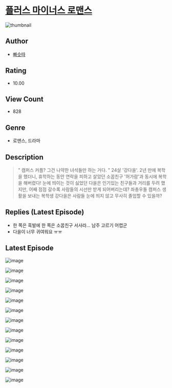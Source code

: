 # [플러스 마이너스 로맨스](https://comic.naver.com/bestChallenge/list?titleId=810544)
![thumbnail](https://image-comic.pstatic.net/user_contents_data/challenge_comic/2023/05/23/366946/upload_7364284999068301106_480x623.jpeg)

## Author
- [빠슷따](https://comic.naver.com/artistTitle?id=366946)

## Rating
- 10.00

## View Count
- 828

## Genre
- 로맨스, 드라마

## Description
> " 캠퍼스 커플? 그건 나약한 녀석들만 하는 거다. " 24살 '강다을'. 2년 만에 복학을 했더니, 휴학하는 동안 연락을 피하고 살았던 소꿉친구 '허가람'과 동시에 복학을 해버렸다! 눈에 띄이는 것이 싫었던 다을은 인기있는 친구들과 거리를 두려 했지만, 어째 점점 갈수록 사람들의 시선만 받게 되어버리는데? 좌충우돌 캠퍼스 생활을 보내는 복학생 강다을은 사람들 눈에 띄지 않고 무사히 졸업할 수 있을까?

## Replies (Latest Episode)
- 한 쪽은 흑발에 한 쪽은 소꿉친구 서사라... 남주 고르기 어렵군
- 다을이 너무 귀여워요 ㅠㅠ

## Latest Episode
![image](https://image-comic.pstatic.net/user_contents_data/challenge_comic/2023/05/23/366946/upload_3617342894280828210.jpeg)

![image](https://image-comic.pstatic.net/user_contents_data/challenge_comic/2023/05/23/366946/upload_3559305387756957745.jpeg)

![image](https://image-comic.pstatic.net/user_contents_data/challenge_comic/2023/05/23/366946/upload_3906934456462946354.jpeg)

![image](https://image-comic.pstatic.net/user_contents_data/challenge_comic/2023/05/23/366946/upload_3472900043130352997.jpeg)

![image](https://image-comic.pstatic.net/user_contents_data/challenge_comic/2023/05/23/366946/upload_7077184932952749873.jpeg)

![image](https://image-comic.pstatic.net/user_contents_data/challenge_comic/2023/05/23/366946/upload_4050198644063888486.jpeg)

![image](https://image-comic.pstatic.net/user_contents_data/challenge_comic/2023/05/23/366946/upload_3558750121446815333.jpeg)

![image](https://image-comic.pstatic.net/user_contents_data/challenge_comic/2023/05/23/366946/upload_3472893664368538421.jpeg)

![image](https://image-comic.pstatic.net/user_contents_data/challenge_comic/2023/05/23/366946/upload_3618471215710299746.jpeg)

![image](https://image-comic.pstatic.net/user_contents_data/challenge_comic/2023/05/23/366946/upload_3546692704382760291.jpeg)

![image](https://image-comic.pstatic.net/user_contents_data/challenge_comic/2023/05/23/366946/upload_7147828567986156641.jpeg)

![image](https://image-comic.pstatic.net/user_contents_data/challenge_comic/2023/05/23/366946/upload_3834592317301666404.jpeg)

![image](https://image-comic.pstatic.net/user_contents_data/challenge_comic/2023/05/23/366946/upload_3630803325326484272.jpeg)
